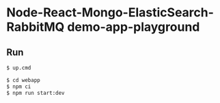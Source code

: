 # Node-React-Mongo-ElasticSearch-RabbitMQ demo-app-playground

## Run

```sh
$ up.cmd
```

```sh
$ cd webapp
$ npm ci
$ npm run start:dev
```
